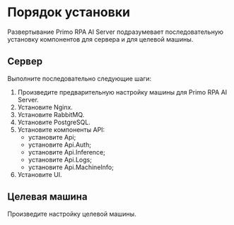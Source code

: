 # Порядок установки

Развертывание Primo RPA AI Server подразумевает последовательную установку компонентов для сервера и для целевой машины.

## Сервер

Выполните последовательно следующие шаги:
1. Произведите предварительную настройку машины для Primo RPA AI Server.
2. Установите Nginx.
3. Установите RabbitMQ.
4. Установите PostgreSQL.
5. Установите компоненты API:
   - установите Api;
   - установите Api.Auth;
   - установите Api.Inference;
   - установите Api.Logs;
   - установите Api.MachineInfo;
6. Установите UI.

## Целевая машина

Произведите настройку целевой машины.
